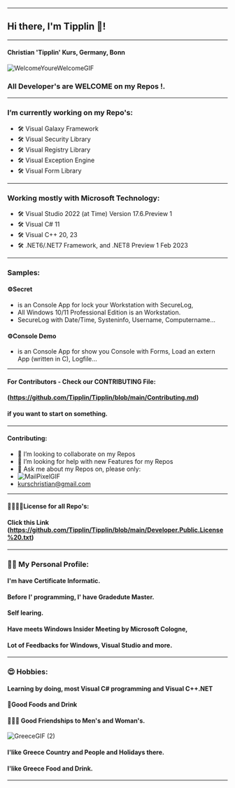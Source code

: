 ----
## Hi there, I'm Tipplin 👋!
----
#### Christian 'Tipplin' Kurs, Germany, Bonn
![WelcomeYoureWelcomeGIF](https://user-images.githubusercontent.com/40143278/219647788-01421969-a94e-4688-8ce6-14e39193a6c6.gif)
### All Developer's are WELCOME on my Repos !.
<!--
**Tipplin/Tipplin** is a ✨ _special_ ✨ repository because its `README.md` (this file) appears on your GitHub profile.
-->
----
### I’m currently working on my Repo's:
- 🛠️ Visual Galaxy Framework
- 🛠️ Visual Security Library
- 🛠️ Visual Registry Library
- 🛠️ Visual Exception Engine
- 🛠️ Visual Form Library
----
### Working mostly with Microsoft Technology:
- 🛠️ Visual Studio 2022 (at Time) Version 17.6.Preview 1
- 🛠️ Visual C# 11
- 🛠️ Visual C++ 20, 23
- 🛠️ .NET6/.NET7 Framework, and .NET8 Preview 1 Feb 2023
----
### Samples:
#### ⚙️Secret
- is an Console App for lock your Workstation with SecureLog,
- All Windows 10/11 Professional Edition is an Workstation.
- SecureLog with Date/Time, Systeninfo, Username, Computername...
#### ⚙️Console Demo
- is an Console App for show you Console with Forms, Load an extern App (written in C), Logfile...
----
#### For Contributors - Check our CONTRIBUTING File: 
#### (https://github.com/Tipplin/Tipplin/blob/main/Contributing.md)
#### if you want to start on something.
----
#### Contributing:
- 👯 I’m looking to collaborate on my Repos
- 🤔 I’m looking for help with new Features for my Repos
- 💬 Ask me about my Repos on, please only:
- ![MailPixelGIF](https://user-images.githubusercontent.com/40143278/220922489-95805a01-03ac-4964-8f16-b4c06c13bfaf.gif)
- kurschristian@gmail.com
----
#### 👩‍🦰👨‍🦰License for all Repo's:
#### Click this Link (https://github.com/Tipplin/Tipplin/blob/main/Developer.Public.License%20.txt)
----
### 👨‍🦰 My Personal Profile:
#### I'm have Certificate Informatic.
#### Before I' programming, I' have Gradedute Master.
#### Self learing.
#### Have meets Windows Insider Meeting by Microsoft Cologne,
#### Lot of Feedbacks for Windows, Visual Studio and more.
----
### 😍 Hobbies:
#### Learning by doing, most Visual C# programming and Visual C++.NET
#### 🥗Good Foods and Drink
####  👨👩‍🦰 Good Friendships to Men's and Woman's.
![GreeceGIF (2)](https://user-images.githubusercontent.com/40143278/218132199-e9cf6afc-0499-4531-a509-ea2d7bba7efd.gif)
#### I'like Greece Country and People and Holidays there.
#### I'like Greece Food and Drink.
---- 






